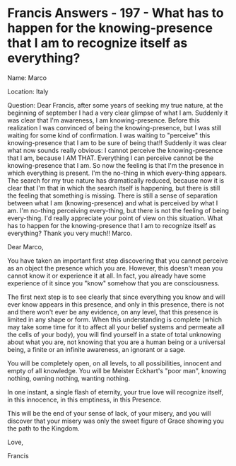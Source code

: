 # Francis Answers - 197 - What has to happen for the knowing-presence that I am to recognize itself as everything?

Name: Marco 

Location: Italy 

Question: Dear Francis, after some years of seeking my true nature, at the beginning of september I had a very clear glimpse of what I am. Suddenly it was clear that I'm awareness, I am knowing-presence. Before this realization I was convinced of being the knowing-presence, but I was still waiting for some kind of confirmation. I was waiting to "perceive" this knowing-presence that I am to be sure of being that!! Suddenly it was clear what now sounds really obvious: I cannot perceive the knowing-presence that I am, because I AM THAT. Everything I can perceive cannot be the knowing-presence that I am. So now the feeling is that I'm the presence in which everything is present. I'm the no-thing in which every-thing appears. The search for my true nature has dramatically reduced, because now it is clear that I'm that in which the search itself is happening, but there is still the feeling that something is missing. There is still a sense of separation between what I am (knowing-presence) and what is perceived by what I am. I'm no-thing perceiving every-thing, but there is not the feeling of being every-thing. I'd really appreciate your point of view on this situation. What has to happen for the knowing-presence that I am to recognize itself as everything? Thank you very much!! Marco.

Dear Marco,

You have taken an important first step discovering that you cannot perceive as an object the presence which you are. However, this doesn't mean you cannot know it or experience it at all. In fact, you already have some experience of it since you "know" somehow that you are consciousness. 

The first next step is to see clearly that since everything you know and will ever know appears in this presence, and only in this presence, there is not and there won't ever be any evidence, on any level, that this presence is limited in any shape or form. When this understanding is complete (which may take some time for it to affect all your belief systems and permeate all the cells of your body), you will find yourself in a state of total unknowing about what you are, not knowing that you are a human being or a universal being, a finite or an infinite awareness, an ignorant or a sage. 

You will be completely open, on all levels, to all possibilities, innocent and empty of all knowledge. You will be Meister Eckhart's "poor man", knowing nothing, owning nothing, wanting nothing.

In one instant, a single flash of eternity, your true love will recognize itself, in this innocence, in this emptiness, in this Presence.

This will be the end of your sense of lack, of your misery, and you will discover that your misery was only the sweet figure of Grace showing you the path to the Kingdom.

Love,

Francis

